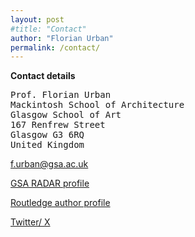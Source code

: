 ```yaml
---
layout: post
#title: "Contact"
author: "Florian Urban"
permalink: /contact/
---
```



**Contact details**

<pre>
Prof. Florian Urban
Mackintosh School of Architecture 
Glasgow School of Art 
167 Renfrew Street 
Glasgow G3 6RQ 
United Kingdom 
</pre>

<f.urban@gsa.ac.uk>


[GSA RADAR profile](https://radar.gsa.ac.uk/profile/518)

[Routledge author profile](https://www.routledge.com/authors/i16766-florian-urban)

[Twitter/ X](https://twitter.com/florianurban_)